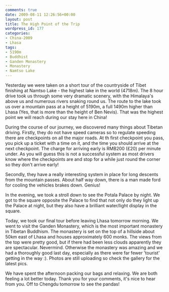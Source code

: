 ```yaml
---
comments: true
date: 2009-08-11 12:26:56+00:00
layout: post
title: The High Point of the Trip
wordpress_id: 177
categories:
- China-2009
- Lhasa
tags:
- 5190m
- Buddhist
- Ganden Monastery
- Monastery
- Namtso Lake
---
```


Yesterday we were taken on a short tour of the countryside of Tibet finishing at Namtso Lake - the highest lake in the world (4718m). The 8 hour drive took us through some very dramatic scenery, with the Himalaya's above us and numerous rivers snaking round us. The route to the lake took us over a mountain pass at a height of 5190m, a full 1490m higher than Lhasa (Yes, that is more than the height of Ben Nevis). That was the highest point we will reach during our stay here in China!

During the course of our journey, we discovered many things about Tibetan driving. Firstly, they do not have speed cameras so to regulate speeding there are checkpoints on all the major roads. At th first checkpoint you pass, you pick up a ticket with a time on it, and the time you should arrive at the next checkpoint. The charge for arriving early is RMB200 (£20) per minute under. As you will guess this is not a successful system as most drivers know where the checkpoints are and stop for a while just round the corner so they don't arrive early!

Secondly, they have a really interesting system in place for long descents from the mountain passes. About half way down, there is a man made ford for cooling the vehicles brakes down. Genius!

In the evening, we took a stroll down to see the Potala Palace by night. We got to the square opposite the Palace to find that not only do they light up the Palace at night, but they also have a brilliant water/light display in the square.

Today, we took our final tour before leaving Lhasa tomorrow morning. We went to visit the Ganden Monastery, which is the most important monastery in Tibetan Buddhism. The monastery is set on the top of a hillside about 50km east of Lhasa and houses approximately 600 monks. The views from the top were pretty good, but if there had been less clouds apparently they are spectacular. Nevermind. Otherwise the monastery was amazing and we had a thoroughly good last day, especially as there were far fewer 'tourist' getting in the way :). Photos are still uploading so check the gallery for the latest pics.

We have spent the afternoon packing our bags and relaxing. We are both feeling a lot better today. Thank you for your comments, it's nice to hear from you. Off to Chengdu tomorrow to see the pandas!

